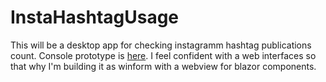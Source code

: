 # InstaHashtagUsage
This will be a desktop app for checking instagramm hashtag publications count. Console prototype is [here](https://github.com/keepdream1ng/scrapInstagramHashtag).
I feel confident with a web interfaces so that why I'm building it as winform with a webview for blazor components.